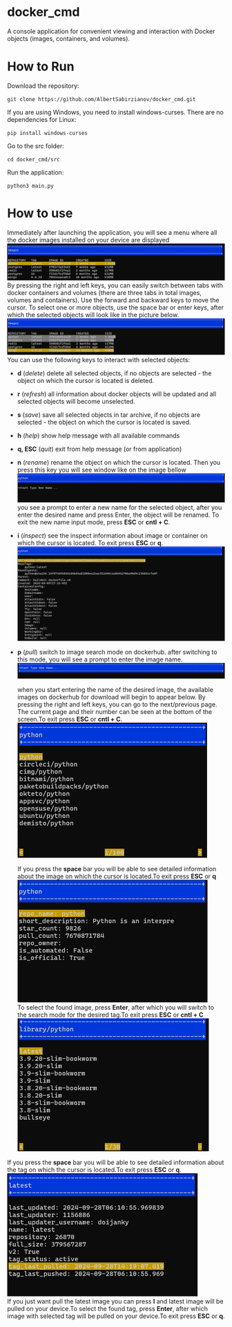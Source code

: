 # docker_cmd
A console application for convenient viewing and interaction with Docker objects (images, containers, and volumes).
# How to Run
Download the repository:
```commandline
git clone https://github.com/AlbertSabirzianov/docker_cmd.git
```
If you are using Windows, you need to install windows-curses. There are no dependencies for Linux:
```commandline
pip install windows-curses
```
Go to the src folder:
```commandline
cd docker_cmd/src
```
Run the application:
```commandline
python3 main.py
```
# How to use
Immediately after launching the application, you will see a menu where all the docker images installed on your device are displayed
<br/>![docker images menu](images/main_menu.png)<br/>
By pressing the right and left keys, you can easily switch between tabs with docker containers and volumes (there are three tabs in total images, volumes and containers).
Use the forward and backward keys to move the cursor. To select one or more objects, use the space bar or enter keys, after which the selected objects will look like in the picture below.
<br/>![selected objects](images/underlined.png)<br/>
You can use the following keys to interact with selected objects:
- __d__ (*delete*)
delete all selected objects, if no objects are selected - the object on which the cursor is located is deleted.
- __r__  (*refresh*) all information about docker objects will be updated and all selected objects will become unselected.
- __s__ (*save*) save all selected objects in tar archive, if no objects are selected - the object on which the cursor is located is saved.
- **h** (*help*) show help message with all available commands
- **q, ESC** (*quit*) exit from help message (or from application)
- **n** (*rename*) rename the object on which the cursor is located. Then you press this key you will see window like on the image bellow
 <br/> ![rename](images/type_new_name.png)<br/>
  you see a prompt to enter a new name for the selected object, after you enter the desired name and press Enter, the object will be renamed. To exit the new name input mode, press  **ESC** or **cntl + C**.</b>
- **i** (*inspect*) see the inspect information about image or container on which the cursor is located. To exit press **ESC** or **q**.
  <br/>![inspect](images/inspect.png)<br/>
  
- **p** (*pull*) switch to image search mode on dockerhub. after switching to this mode, you will see a prompt to enter the image name.
  <br/>![search](images/start_type.png)<br/>
   
  when you start entering the name of the desired image, the available images on dockerhub for download will begin to appear below. By pressing the right and left keys, you can go to the next/previous page. The current page and their number can be seen at the bottom of the screen.To exit press **ESC** or **cntl + C**.
  <br/>![result search](images/find_image.png)<br/>
  
  If you press the **space** bar you will be able to see detailed information about the image on which the cursor is located.To exit press **ESC** or **q**
  <br/>![image info](images/image_information.png)<br/>
  To select the found image, press **Enter**, after which you will switch to the search mode for the desired tag.To exit press **ESC** or **cntl + C**
  <br/>![find tag](images/find_tag.png)<br/>

If you press the **space** bar you will be able to see detailed information about the tag on which the cursor is located.To exit press **ESC** or **q**.
<br/>![tag info](images/tag_information.png)<br/>
If you just want pull the latest image you can press **l** and latest image will be pulled on your device.To select the found tag, press **Enter**, after which image with selected tag will be pulled on your device.To exit press **ESC** or **q**.




